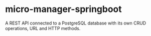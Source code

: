 # micro-manager-springboot
A REST API connected to a PostgreSQL database with its own CRUD operations, URL and HTTP methods.
